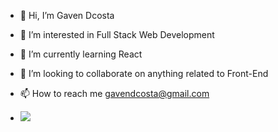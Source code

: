 - 👋 Hi, I’m Gaven Dcosta
- 👀 I’m interested in Full Stack Web Development
- 🌱 I’m currently learning React
- 💞️ I’m looking to collaborate on anything related to Front-End
- 📫 How to reach me gavendcosta@gmail.com

- ![](https://komarev.com/ghpvc/?username=TeddyGaven)

<!---
TeddyGaven/TeddyGaven is a ✨ special ✨ repository because its `README.md` (this file) appears on your GitHub profile.
You can click the Preview link to take a look at your changes.
--->

